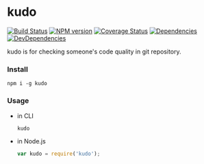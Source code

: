 kudo
========

[![Build Status](https://img.shields.io/travis/ecomfe/kudo.svg?style=flat)](http://travis-ci.org/ecomfe/kudo)
[![NPM version](https://img.shields.io/npm/v/kudo.svg?style=flat)](https://www.npmjs.com/package/kudo)
[![Coverage Status](https://img.shields.io/coveralls/ecomfe/kudo.svg?style=flat)](https://coveralls.io/r/ecomfe/kudo)
[![Dependencies](https://img.shields.io/david/ecomfe/kudo.svg?style=flat)](https://david-dm.org/ecomfe/kudo)
[![DevDependencies](https://img.shields.io/david/dev/ecomfe/kudo.svg?style=flat)](https://david-dm.org/ecomfe/kudo)


kudo is for checking someone's code quality in git repository.

### Install

	npm i -g kudo

### Usage

* in CLI

	```shell
	kudo
	```

* in Node.js

	```javascript
	var kudo = require('kudo');
	```

